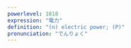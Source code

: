 ```yaml
---
powerlevel: 1818
expression: "電力"
definition: "(n) electric power; (P)"
pronunciation: "でんりょく"
---
```

